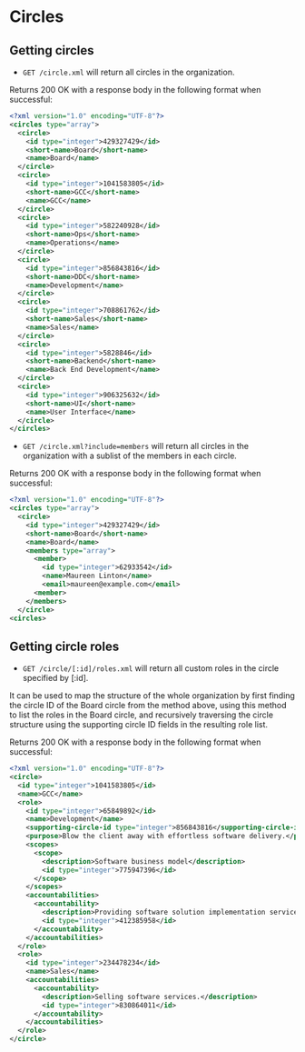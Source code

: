 Circles
========


Getting circles
----------

* `GET /circle.xml` will return all circles in the organization.

Returns 200 OK with a response body in the following format when successful:

```xml
<?xml version="1.0" encoding="UTF-8"?>
<circles type="array">
  <circle>
    <id type="integer">429327429</id>
    <short-name>Board</short-name>
    <name>Board</name>
  </circle>
  <circle>
    <id type="integer">1041583805</id>
    <short-name>GCC</short-name>
    <name>GCC</name>
  </circle>
  <circle>
    <id type="integer">582240928</id>
    <short-name>Ops</short-name>
    <name>Operations</name>
  </circle>
  <circle>
    <id type="integer">856843816</id>
    <short-name>DDC</short-name>
    <name>Development</name>
  </circle>
  <circle>
    <id type="integer">708861762</id>
    <short-name>Sales</short-name>
    <name>Sales</name>
  </circle>
  <circle>
    <id type="integer">5828846</id>
    <short-name>Backend</short-name>
    <name>Back End Development</name>
  </circle>
  <circle>
    <id type="integer">906325632</id>
    <short-name>UI</short-name>
    <name>User Interface</name>
  </circle>
</circles>
```


* `GET /circle.xml?include=members` will return all circles in the organization with a sublist of the members in each circle.

Returns 200 OK with a response body in the following format when successful:

```xml
<?xml version="1.0" encoding="UTF-8"?>
<circles type="array">
  <circle>
    <id type="integer">429327429</id>
    <short-name>Board</short-name>
    <name>Board</name>
    <members type="array">
      <member>
        <id type="integer">62933542</id>
        <name>Maureen Linton</name>
        <email>maureen@example.com</email>
      <member>
    </members>
  </circle>
<circles>
```

Getting circle roles
----------

* `GET /circle/[:id]/roles.xml` will return all custom roles in the circle specified by [:id].

It can be used to map the structure of the whole organization by first finding the circle ID of the Board circle from the method above, using this method to list the roles in the Board circle, and recursively traversing the circle structure using the supporting circle ID fields in the resulting role list.

Returns 200 OK with a response body in the following format when successful:


```xml
<?xml version="1.0" encoding="UTF-8"?>
<circle>
  <id type="integer">1041583805</id>
  <name>GCC</name>
  <role>
    <id type="integer">65849892</id>
    <name>Development</name>
    <supporting-circle-id type="integer">856843816</supporting-circle-id>
    <purpose>Blow the client away with effortless software delivery.</purpose>
    <scopes>
      <scope>
        <description>Software business model</description>
        <id type="integer">775947396</id>
      </scope>
    </scopes>
    <accountabilities>
      <accountability>
        <description>Providing software solution implementation services.</description>
        <id type="integer">412385958</id>
      </accountability>
    </accountabilities>
  </role>
  <role>
    <id type="integer">234478234</id>
    <name>Sales</name>
    <accountabilities>
      <accountability>
        <description>Selling software services.</description>
        <id type="integer">830864011</id>
      </accountability>
    </accountabilities>
  </role>
</circle>
```
